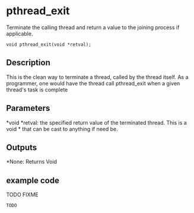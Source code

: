 # pthread_exit 
Terminate the calling thread and return a value to the joining process if applicable.

`void pthread_exit(void *retval);`

## Description
This is the clean way to terminate a thread, called by the thread itself. As a programmer, one would have the thread call pthread_exit when a given thread\'s task is complete

## Parameters
*void *retval: the specified return value of the terminated thread. This is a void * that can be cast to anything if need be. 

## Outputs
*None: Returns Void 

## example code
TODO FIXME

```bash
TODO
```


